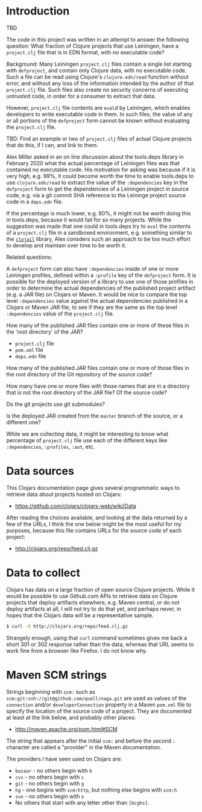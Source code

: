 # Introduction

TBD

The code in this project was written in an attempt to answer the
following question: What fraction of Clojure projects that use
Leiningen, have a `project.clj` file that is in EDN format, with no
executable code?

Background: Many Leiningen `project.clj` files contain a single list
starting with `defproject`, and contain only Clojure data, with no
executable code.  Such a file can be read using Clojure's
`clojure.edn/read` function without error, and without any loss of the
information intended by the author of that `project.clj` file.  Such
files also create no security concerns of executing untrusted code, in
order for a consumer to extract that data.

However, `project.clj` file contents are `eval`d by Leiningen, which
enables developers to write executable code in them.  In such files,
the value of any or all portions of the `defproject` form cannot be
known without evaluating the `project.clj` file.

TBD: Find an example or two of `project.clj` files of actual Clojure
projects that do this, if I can, and link to them.

Alex Miller asked in an on line discussion about the tools.deps
library in February 2020 what the actual percentage of Leiningen files
was that contained no executable code.  His motivation for asking was
because if it is very high, e.g. 99%, it could become worth the time
to enable tools.deps to use `clojure.edn/read` to extract the value of
the `:dependencies` key in the `defproject` form to get the
dependencies of a Leiningen project in source code, e.g. via a git
commit SHA reference to the Leininge project source code in a
`deps.edn` file.

If the percentage is much lower, e.g. 80%, it might not be worth doing
this in tools.deps, because it would fail for so many projects.  While
the suggestion was made that one could in tools.deps try to `eval` the
contents of a `project.clj` file in a sandboxed environment,
e.g. something similar to the
[`clojail`](https://github.com/Raynes/clojail) library, Alex consders
such an approach to be too much effort to develop and maintain over
time to be worth it.

Related questions:

A `defproject` form can also have `:dependencies` inside of one or
more Leiningen profiles, defined within a `:profile` key of the
`defproject` form.  It is possible for the deployed version of a
library to use one of those profiles in order to determine the actual
dependencies of the published project artifact (e.g. a JAR file) on
Clojars or Maven.  It would be nice to compare the top level
`:dependencies` value against the actual dependencies published in a
Clojars or Maven JAR file, to see if they are the same as the top
level `:dependencies` value of the `project.clj` file.

How many of the published JAR files contain one or more of these files
in the 'root directory' of the JAR?

+ `project.clj` file
+ `pom.xml` file
+ `deps.edn` file

How many of the published JAR files contain one or more of those files
in the root directory of the Git repository of the source code?

How many have one or more files with those names that are in a
directory that is not the root directory of the JAR file?  Of the
source code?

Do the git projects use git submodules?

Is the deployed JAR created from the `master` branch of the source, or
a different one?

While we are collecting data, it might be interesting to know what
percentage of `project.clj` file use each of the different keys like
`:dependencies`, `:profiles`, `:aot`, etc.


# Data sources

This Clojars documentation page gives several programmatic ways to
retrieve data about projects hosted on Clojars:

+ https://github.com/clojars/clojars-web/wiki/Data

After reading the choices available, and looking at the data returned
by a few of the URLs, I think the one below might be the most useful
for my purposes, because this file contains URLs for the source code
of each project:

+ http://clojars.org/repo/feed.clj.gz


# Data to collect

Clojars has data on a large fraction of open source Clojure projects.
While it would be possible to use Github.com APIs to retrieve data on
Clojure projects that deploy artifacts elsewhere, e.g. Maven central,
or do not deploy artifacts at all, I will not try to do that yet, and
perhaps never, in hopes that the Clojars data will be a representative
sample.

```bash
$ curl -O http://clojars.org/repo/feed.clj.gz
```

Strangely enough, using that `curl` command sometimes gives me back a
short 301 or 302 response rather than the data, whereas that URL seems
to work fine from a browser like Firefox.  I do not know why.


# Maven SCM strings

Strings beginning with `scm:` such as
`scm:git:ssh://git@github.com/quoll/naga.git` are used as values of
the `connection` and/or `developerConnection` property in a Maven
`pom.xml` file to specify the location of the source code of a
project.  They are documented at least at the link below, and probably
other places:

+ http://maven.apache.org/pom.html#SCM

The string that appears after the initial `scm:` and before the second
`:` character are called a "provider" in the Maven documentation.

The providers I have seen used on Clojars are:

+ `bazaar` - no others begin with `b`
+ `cvs` - no others begin with `c`
+ `git` - no others begin with `g`
+ `hg` - one begins with `scm:http`, but nothing else begins with `scm:h`
+ `svn` - no others begin with `s`
+ No others that start with any letter other than `[bcghs]`.
